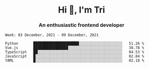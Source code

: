 <h1 align="center">Hi 👋, I'm Tri</h1>
<h3 align="center">An enthusiastic frontend developer</h3>

<!--START_SECTION:waka-->
```text
Week: 03 December, 2021 - 09 December, 2021

Python       █████████████████████░░░░░░░░░░░░░░░░░░░░   51.26 % 
Vue.js       ████████████████░░░░░░░░░░░░░░░░░░░░░░░░░   38.78 % 
TypeScript   ██░░░░░░░░░░░░░░░░░░░░░░░░░░░░░░░░░░░░░░░   04.53 % 
JavaScript   █░░░░░░░░░░░░░░░░░░░░░░░░░░░░░░░░░░░░░░░░   02.84 % 
YAML         █░░░░░░░░░░░░░░░░░░░░░░░░░░░░░░░░░░░░░░░░   02.18 % 
```
<!--END_SECTION:waka-->
